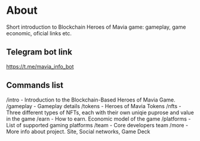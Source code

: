 # About
Short introduction to Blockchain Heroes of Mavia game: gameplay, game economic, oficial links etc.

## Telegram bot link
https://t.me/mavia_info_bot

## Commands list
/intro - Introduction to the Blockchain-Based Heroes of Mavia Game.
/gameplay - Gameplay details
/tokens - Heroes of Mavia Tokens
/nfts - Three different types of NFTs, each with their own uniqie puprose and value in the game
/earn - How to earn. Economic model of the game
/platforms - List of supported gaming platforms
/team - Core developers team
/more - More info about project. Site, Social networks, Game Deck
